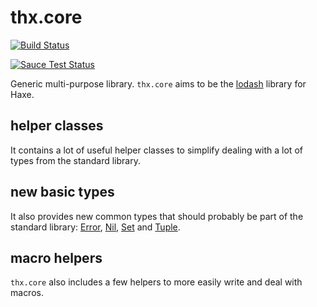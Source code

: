 # thx.core

[![Build Status](https://travis-ci.org/fponticelli/thx.core.svg?branch=master)](https://travis-ci.org/fponticelli/thx.core)

[![Sauce Test Status](https://saucelabs.com/browser-matrix/thx-core.svg)](https://saucelabs.com/u/thx-core)

Generic multi-purpose library. `thx.core` aims to be the [lodash](http://lodash.com/) library for Haxe.

## helper classes

It contains a lot of useful helper classes to simplify dealing with a lot of types from the standard library.

## new basic types

It also provides new common types that should probably be part of the standard library: [Error](http://thx-lib.org/api/thx/core/Error.html), [Nil](http://thx-lib.org/api/thx/core/Nil.html), [Set](http://thx-lib.org/api/thx/core/Set.html) and [Tuple](http://thx-lib.org/api/thx/core/Tuple.html).

## macro helpers

`thx.core` also includes a few helpers to more easily write and deal with macros.